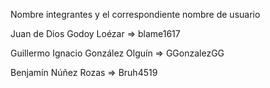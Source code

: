 Nombre integrantes y el correspondiente nombre de usuario

Juan de Dios Godoy Loézar => blame1617

Guillermo Ignacio González Olguín => GGonzalezGG

Benjamín Núñez Rozas => Bruh4519
